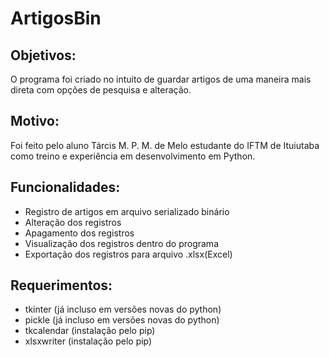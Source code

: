 # ArtigosBin

## Objetivos:
O programa foi criado no intuito de guardar artigos de  uma maneira mais direta com opções de pesquisa e alteração.

## Motivo:
Foi feito pelo aluno Tárcis M. P. M. de Melo  estudante do IFTM de Ituiutaba como treino e experiência em desenvolvimento em Python.

## Funcionalidades:
- Registro de artigos em arquivo serializado binário
- Alteração dos registros
- Apagamento dos registros
- Visualização dos registros dentro do programa
- Exportação dos registros para arquivo .xlsx(Excel)

## Requerimentos:
- tkinter (já incluso em versões novas do python)
- pickle (já incluso em versões novas do python)
- tkcalendar (instalação pelo pip)
- xlsxwriter (instalação pelo pip)
